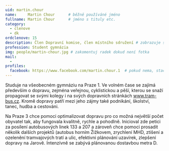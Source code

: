 ```yaml
---
uid: martin.chour
name:     Martin Chour  	# běžně používáné jméno
fullname: Martin Chour  	# jméno s tituly etc.
category:
  - clenove
  - dk
ordclenove: 15
description: Člen Dopravní komise, člen místního sdružení # zobrazuje se v lide
profession: Student gymnázia
img: people/martin-chour.jpg # zakomentuj radek dokud není fotka
mail:
  - 
profiles:
  facebook: https://www.facebook.com/martin.chour.1  # pokud nema, staci smazat tuto radku
---
```

Studuje na všeobecném gymnáziu na Praze 1. Ve volném čase se zajímá především o dopravu, zejména veřejnou, cyklistickou a pěší, kterou se snaží propagovat se svými kolegy i na svých dopravních stránkách www.tram-bus.cz. Kromě dopravy patří mezi jeho zájmy také podnikání, školství, tanec, hudba a cestováni.

Na Praze 3 chce pomoci optimalizovat dopravu pro co možná největší počet obyvatel tak, aby fungovala kvalitně, rychle a pohodlně. Inicioval zde petici za posílení autobusových linek 133 a 207 a zároveň chce pomoci prosadit několik dalších projektů (autobus horním Žižkovem, zrychlení MHD, ztišení a ozelenění tramvajových tratí a ulic, efektivni plánování uzavírek, zlepšení dopravy na Jarově. Intenzívně se zabývá plánovanou dostavbou metra D.
